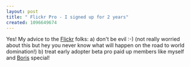 ```yaml
---
layout: post
title: " Flickr Pro - I signed up for 2 years"
created: 1096649674
---
```

<p>
Yes! My advice to the <a href="http://www.flickr.com/">Flickr</a> folks: a) don't be evil :-) (not really worried about this but hey you never know what will happen on the road to world domination!) b) treat early adopter beta pro paid up members like myself and <a href="http://bmannconsulting.com/">Boris</a> special!
</p>

